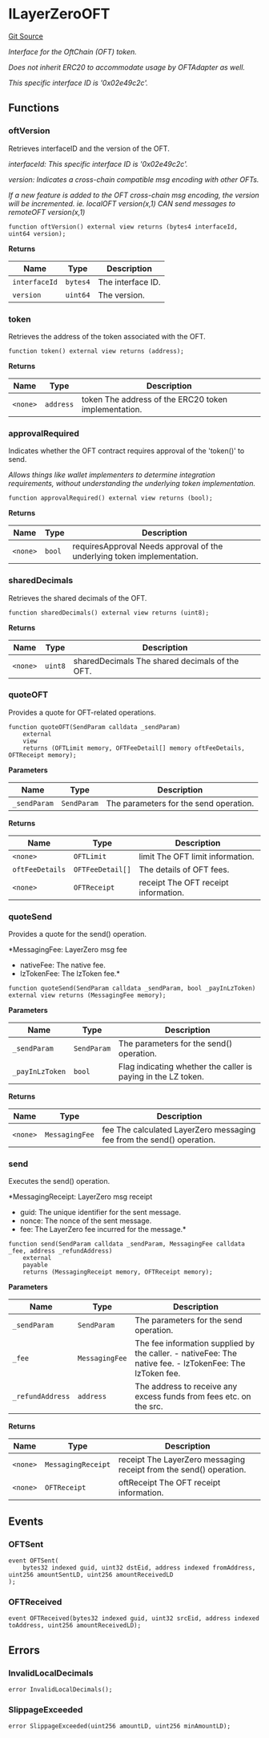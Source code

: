 # ILayerZeroOFT
[Git Source](https://github.com/malda-protocol/malda-lending/blob/01abcfb9040cf303f2a5fc706b3c3af752e0b27a/src\interfaces\external\layerzero\v2\ILayerZeroOFT.sol)

*Interface for the OftChain (OFT) token.*

*Does not inherit ERC20 to accommodate usage by OFTAdapter as well.*

*This specific interface ID is '0x02e49c2c'.*


## Functions
### oftVersion

Retrieves interfaceID and the version of the OFT.

*interfaceId: This specific interface ID is '0x02e49c2c'.*

*version: Indicates a cross-chain compatible msg encoding with other OFTs.*

*If a new feature is added to the OFT cross-chain msg encoding, the version will be incremented.
ie. localOFT version(x,1) CAN send messages to remoteOFT version(x,1)*


```solidity
function oftVersion() external view returns (bytes4 interfaceId, uint64 version);
```
**Returns**

|Name|Type|Description|
|----|----|-----------|
|`interfaceId`|`bytes4`|The interface ID.|
|`version`|`uint64`|The version.|


### token

Retrieves the address of the token associated with the OFT.


```solidity
function token() external view returns (address);
```
**Returns**

|Name|Type|Description|
|----|----|-----------|
|`<none>`|`address`|token The address of the ERC20 token implementation.|


### approvalRequired

Indicates whether the OFT contract requires approval of the 'token()' to send.

*Allows things like wallet implementers to determine integration requirements,
without understanding the underlying token implementation.*


```solidity
function approvalRequired() external view returns (bool);
```
**Returns**

|Name|Type|Description|
|----|----|-----------|
|`<none>`|`bool`|requiresApproval Needs approval of the underlying token implementation.|


### sharedDecimals

Retrieves the shared decimals of the OFT.


```solidity
function sharedDecimals() external view returns (uint8);
```
**Returns**

|Name|Type|Description|
|----|----|-----------|
|`<none>`|`uint8`|sharedDecimals The shared decimals of the OFT.|


### quoteOFT

Provides a quote for OFT-related operations.


```solidity
function quoteOFT(SendParam calldata _sendParam)
    external
    view
    returns (OFTLimit memory, OFTFeeDetail[] memory oftFeeDetails, OFTReceipt memory);
```
**Parameters**

|Name|Type|Description|
|----|----|-----------|
|`_sendParam`|`SendParam`|The parameters for the send operation.|

**Returns**

|Name|Type|Description|
|----|----|-----------|
|`<none>`|`OFTLimit`|limit The OFT limit information.|
|`oftFeeDetails`|`OFTFeeDetail[]`|The details of OFT fees.|
|`<none>`|`OFTReceipt`|receipt The OFT receipt information.|


### quoteSend

Provides a quote for the send() operation.

*MessagingFee: LayerZero msg fee
- nativeFee: The native fee.
- lzTokenFee: The lzToken fee.*


```solidity
function quoteSend(SendParam calldata _sendParam, bool _payInLzToken) external view returns (MessagingFee memory);
```
**Parameters**

|Name|Type|Description|
|----|----|-----------|
|`_sendParam`|`SendParam`|The parameters for the send() operation.|
|`_payInLzToken`|`bool`|Flag indicating whether the caller is paying in the LZ token.|

**Returns**

|Name|Type|Description|
|----|----|-----------|
|`<none>`|`MessagingFee`|fee The calculated LayerZero messaging fee from the send() operation.|


### send

Executes the send() operation.

*MessagingReceipt: LayerZero msg receipt
- guid: The unique identifier for the sent message.
- nonce: The nonce of the sent message.
- fee: The LayerZero fee incurred for the message.*


```solidity
function send(SendParam calldata _sendParam, MessagingFee calldata _fee, address _refundAddress)
    external
    payable
    returns (MessagingReceipt memory, OFTReceipt memory);
```
**Parameters**

|Name|Type|Description|
|----|----|-----------|
|`_sendParam`|`SendParam`|The parameters for the send operation.|
|`_fee`|`MessagingFee`|The fee information supplied by the caller. - nativeFee: The native fee. - lzTokenFee: The lzToken fee.|
|`_refundAddress`|`address`|The address to receive any excess funds from fees etc. on the src.|

**Returns**

|Name|Type|Description|
|----|----|-----------|
|`<none>`|`MessagingReceipt`|receipt The LayerZero messaging receipt from the send() operation.|
|`<none>`|`OFTReceipt`|oftReceipt The OFT receipt information.|


## Events
### OFTSent

```solidity
event OFTSent(
    bytes32 indexed guid, uint32 dstEid, address indexed fromAddress, uint256 amountSentLD, uint256 amountReceivedLD
);
```

### OFTReceived

```solidity
event OFTReceived(bytes32 indexed guid, uint32 srcEid, address indexed toAddress, uint256 amountReceivedLD);
```

## Errors
### InvalidLocalDecimals

```solidity
error InvalidLocalDecimals();
```

### SlippageExceeded

```solidity
error SlippageExceeded(uint256 amountLD, uint256 minAmountLD);
```

